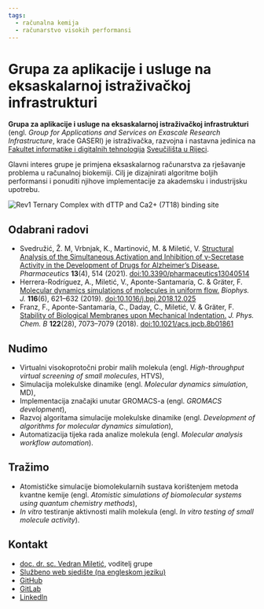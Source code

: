 ```yaml
---
tags:
  - računalna kemija
  - računarstvo visokih performansi
---
```


# Grupa za aplikacije i usluge na eksaskalarnoj istraživačkoj infrastrukturi

**Grupa za aplikacije i usluge na eksaskalarnoj istraživačkoj infrastrukturi** (engl. *Group for Applications and Services on Exascale Research Infrastructure*, kraće GASERI) je istraživačka, razvojna i nastavna jedinica na [Fakultet informatike i digitalnih tehnologija](https://www.inf.uniri.hr/) [Sveučilišta u Rijeci](https://uniri.hr/).

Glavni interes grupe je primjena eksaskalarnog računarstva za rješavanje problema u računalnoj biokemiji. Cilj je dizajnirati algoritme boljih performansi i ponuditi njihove implementacije za akademsku i industrijsku upotrebu.

![Rev1 Ternary Complex with dTTP and Ca2+ (7T18) binding site](https://i.imgur.com/pzC1nO6.png)

## Odabrani radovi

- Svedružić, Ž. M, Vrbnjak, K., Martinović, M. & Miletić, V. [Structural Analysis of the Simultaneous Activation and Inhibition of γ-Secretase Activity in the Development of Drugs for Alzheimer’s Disease.](https://www.mdpi.com/1999-4923/13/4/514) *Pharmaceutics* **13**(4), 514 (2021). [doi:10.3390/pharmaceutics13040514](https://doi.org/10.3390/pharmaceutics13040514)
- Herrera-Rodríguez, A., Miletić, V., Aponte-Santamaría, C. & Gräter, F. [Molecular dynamics simulations of molecules in uniform flow.](https://www.cell.com/biophysj/fulltext/S0006-3495(19)30109-2) *Biophys. J.* **116**(6), 621–632 (2019). [doi:10.1016/j.bpj.2018.12.025](https://doi.org/10.1016/j.bpj.2018.12.025)
- Franz, F., Aponte-Santamaría, C., Daday, C., Miletić, V. & Gräter, F. [Stability of Biological Membranes upon Mechanical Indentation.](https://pubs.acs.org/doi/abs/10.1021/acs.jpcb.8b01861) *J. Phys. Chem. B* **122**(28), 7073–7079 (2018). [doi:10.1021/acs.jpcb.8b01861](https://doi.org/10.1021/acs.jpcb.8b01861)

## Nudimo

- Virtualni visokoprotočni probir malih molekula (engl. *High-throughput virtual screening of small molecules*, HTVS),
- Simulacija molekulske dinamike (engl. *Molecular dynamics simulation*, MD),
- Implementacija značajki unutar GROMACS-a (engl. *GROMACS development*),
- Razvoj algoritama simulacije molekulske dinamike (engl. *Development of algorithms for molecular dynamics simulation*),
- Automatizacija tijeka rada analize molekula (engl. *Molecular analysis workflow automation*).

## Tražimo

- Atomističke simulacije biomolekularnih sustava korištenjem metoda kvantne kemije (engl. *Atomistic simulations of biomolecular systems using quantum chemistry methods*),
- *In vitro* testiranje aktivnosti malih molekula (engl. *In vitro testing of small molecule activity*).

## Kontakt

- [doc. dr. sc. Vedran Miletić](https://vedran.miletic.net/), voditelj grupe
- [Službeno web sjedište (na engleskom jeziku)](https://gaseri.org/en/)
- [GitHub](https://github.com/gaseri)
- [GitLab](https://gitlab.com/gaseri)
- [LinkedIn](https://www.linkedin.com/company/gaseri)
